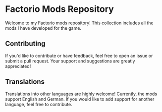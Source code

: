 # Factorio Mods Repository

Welcome to my Factorio mods repository! This collection includes all the mods I have developed for the game.

## Contributing

If you'd like to contribute or have feedback, feel free to open an issue or submit a pull request. Your support and suggestions are greatly appreciated!

## Translations

Translations into other languages are highly welcome! Currently, the mods support English and German. If you would like to add support for another language, feel free to contribute.

